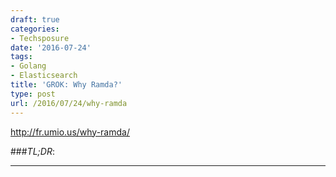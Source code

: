 ```yaml
---
draft: true
categories:
- Techsposure
date: '2016-07-24'
tags:
- Golang
- Elasticsearch
title: 'GROK: Why Ramda?'
type: post
url: /2016/07/24/why-ramda
---
```


http://fr.umio.us/why-ramda/


###*TL;DR*:

---
